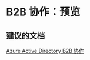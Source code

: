 <properties
    pageTitle="B2B 协作：预览"
    description="B2B 协作：预览"
    service="microsoft.activedirectory"
    resource="activedirectory"
    authors="aashu"
    displayOrder=""
    selfHelpType="generic"
    supportTopicIds="32416698"
    resourceTags=""
    productPesIds="14785"
    cloudEnvironments="public"
/>


# B2B 协作：预览


## **建议的文档**
[Azure Active Directory B2B 协作](https://azure.microsoft.com/documentation/articles/active-directory-b2b-collaboration-overview/)



<!--HONumber=Jul16_HO4-->


